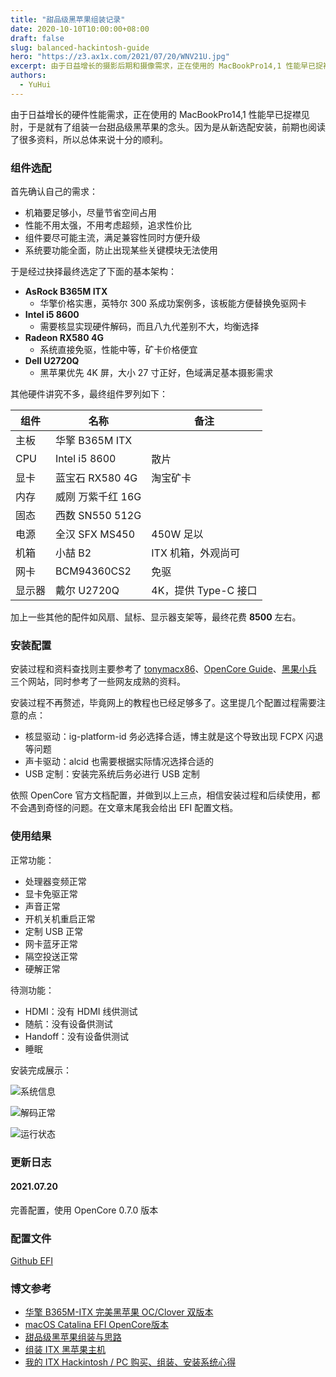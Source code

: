 ```yaml
---
title: "甜品级黑苹果组装记录"
date: 2020-10-10T10:00:00+08:00
draft: false
slug: balanced-hackintosh-guide
hero: "https://z3.ax1x.com/2021/07/20/WNV21U.jpg"
excerpt: 由于日益增长的摄影后期和摄像需求，正在使用的 MacBookPro14,1 性能早已捉襟见肘，于是就有了组装一台甜品级黑苹果的念头。因为是从新选配安装，前期也阅读了很多资料，所以总体来说十分的顺利。
authors:
  - YuHui
---
```


由于日益增长的硬件性能需求，正在使用的 MacBookPro14,1 性能早已捉襟见肘，于是就有了组装一台甜品级黑苹果的念头。因为是从新选配安装，前期也阅读了很多资料，所以总体来说十分的顺利。

### 组件选配 ###

首先确认自己的需求：

- 机箱要足够小，尽量节省空间占用
- 性能不用太强，不用考虑超频，追求性价比
- 组件要尽可能主流，满足兼容性同时方便升级
- 系统要功能全面，防止出现某些关键模块无法使用

于是经过抉择最终选定了下面的基本架构：

- **AsRock B365M ITX**
    - 华擎价格实惠，英特尔 300 系成功案例多，该板能方便替换免驱网卡
- **Intel i5 8600**
    - 需要核显实现硬件解码，而且八九代差别不大，均衡选择
- **Radeon RX580 4G**
    - 系统直接免驱，性能中等，矿卡价格便宜
- **Dell U2720Q**
    - 黑苹果优先 4K 屏，大小 27 寸正好，色域满足基本摄影需求

其他硬件讲究不多，最终组件罗列如下：

|组件|名称|备注|
|-|-|-|
|主板|华擎 B365M ITX||
|CPU|Intel i5 8600|散片|
|显卡|蓝宝石 RX580 4G|淘宝矿卡|
|内存|威刚 万紫千红 16G||
|固态|西数 SN550 512G||
|电源|全汉 SFX MS450|450W 足以|
|机箱|小喆 B2|ITX 机箱，外观尚可|
|网卡|BCM94360CS2|免驱|
|显示器|戴尔 U2720Q|4K，提供 Type-C 接口|

加上一些其他的配件如风扇、鼠标、显示器支架等，最终花费 **8500** 左右。

### 安装配置 ###

安装过程和资料查找则主要参考了 [tonymacx86](https://www.tonymacx86.com/)、[OpenCore Guide](https://dortania.github.io/OpenCore-Install-Guide/)、[黑果小兵](https://blog.daliansky.net/) 三个网站，同时参考了一些网友成熟的资料。

安装过程不再赘述，毕竟网上的教程也已经足够多了。这里提几个配置过程需要注意的点：

- 核显驱动：ig-platform-id 务必选择合适，博主就是这个导致出现 FCPX 闪退等问题
- 声卡驱动：alcid 也需要根据实际情况选择合适的
- USB 定制：安装完系统后务必进行 USB 定制

依照 OpenCore 官方文档配置，并做到以上三点，相信安装过程和后续使用，都不会遇到奇怪的问题。在文章末尾我会给出 EFI 配置文档。

### 使用结果 ###

正常功能：

- 处理器变频正常
- 显卡免驱正常
- 声音正常
- 开机关机重启正常
- 定制 USB 正常
- 网卡蓝牙正常
- 隔空投送正常
- 硬解正常

待测功能：

- HDMI：没有 HDMI 线供测试
- 随航：没有设备供测试
- Handoff：没有设备供测试
- 睡眠

安装完成展示：

![系统信息](https://z3.ax1x.com/2021/07/20/WtOw5R.jpg)

![解码正常](https://z3.ax1x.com/2021/07/20/WtXJJI.jpg)

![运行状态](https://z3.ax1x.com/2021/07/20/WtXdOS.jpg)

### 更新日志 ###

#### 2021.07.20 ####

完善配置，使用 OpenCore 0.7.0 版本

### 配置文件 ###

[Github EFI](https://github.com/DongYuHui/hackintosh-opencore-asrock-b365m-itx)

### 博文参考 ###

- [华擎 B365M-ITX 完美黑苹果 OC/Clover 双版本](https://www.chenweikang.top/?p=846)
- [macOS Catalina EFI OpenCore版本](https://sleele.com/2020/04/13/hackintosh-catalina/)
- [甜品级黑苹果组装与思路](http://mystryl.com/2019/03/hackintosh/)
- [组装 ITX 黑苹果主机](https://wocai.de/post/2019/06/%E7%BB%84%E8%A3%85-itx-%E9%BB%91%E8%8B%B9%E6%9E%9C%E4%B8%BB%E6%9C%BA/)
- [我的 ITX Hackintosh / PC 购买、组装、安装系统心得](https://ladit.me/posts/my-itx-hackintosh-and-pc-buying-build-installation-experience/)